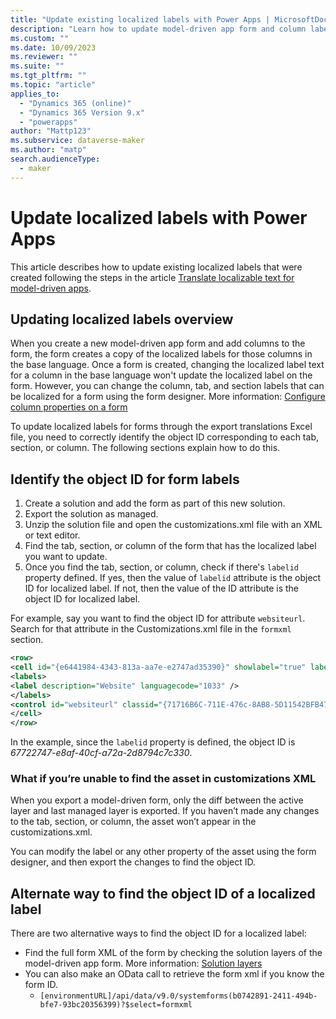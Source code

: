 ```yaml
---
title: "Update existing localized labels with Power Apps | MicrosoftDocs"
description: "Learn how to update model-driven app form and column labels that have been translated."
ms.custom: ""
ms.date: 10/09/2023
ms.reviewer: ""
ms.suite: ""
ms.tgt_pltfrm: ""
ms.topic: "article"
applies_to: 
  - "Dynamics 365 (online)"
  - "Dynamics 365 Version 9.x"
  - "powerapps"
author: "Mattp123"
ms.subservice: dataverse-maker
ms.author: "matp"
search.audienceType: 
  - maker
---
```

# Update localized labels with Power Apps

This article describes how to update existing localized labels that were created following the steps in the article [Translate localizable text for model-driven apps](../model-driven-apps/translate-localizable-text.md).

## Updating localized labels overview

When you create a new model-driven app form and add columns to the form, the form creates a copy of the localized labels for those columns in the base language. Once a form is created, changing the localized label text for a column in the base language won't update the localized label on the form. However, you can change the column, tab, and section labels that can be localized for a form using the form designer. More information: [Configure column properties on a form](../model-driven-apps/add-move-or-delete-fields-on-form.md#configure-column-properties-on-a-form)

To update localized labels for forms through the export translations Excel file, you need to correctly identify the object ID corresponding to each tab, section, or column. The following sections explain how to do this.

## Identify the object ID for form labels

1. Create a solution and add the form as part of this new solution. 
1. Export the solution as managed. 
1. Unzip the solution file and open the customizations.xml file with an XML or text editor.
1. Find the tab, section, or column of the form that has the localized label you want to update.  
1. Once you find the tab, section, or column, check if there's `labelid` property defined. If yes, then the value of `labelid` attribute is the object ID for localized label. If not, then the value of the ID attribute is the object ID for localized label.

For example, say you want to find the object ID for attribute `websiteurl`. Search for that attribute in the Customizations.xml file in the `formxml` section.

```xml
<row> 
<cell id="{e6441984-4343-813a-aa7e-e2747ad35390}" showlabel="true" labelid="{67722747-e8af-40cf-a72a-2d8794c7c330}"> 
<labels> 
<label description="Website" languagecode="1033" /> 
</labels> 
<control id="websiteurl" classid="{71716B6C-711E-476c-8AB8-5D11542BFB47}" datafieldname="websiteurl" disabled="false" /> 
</cell> 
</row>
```

In the example, since the `labelid` property is defined, the object ID is *67722747-e8af-40cf-a72a-2d8794c7c330*.

### What if you’re unable to find the asset in customizations XML

When you export a model-driven form, only the diff between the active layer and last managed layer is exported. If you haven’t made any changes to the tab, section, or column, the asset won’t appear in the customizations.xml.

You can modify the label or any other property of the asset using the form designer, and then export the changes to find the object ID.

## Alternate way to find the object ID of a localized label

There are two alternative ways to find the object ID for a localized label:

- Find the full form XML of the form by checking the solution layers of the model-driven app form. More information: [Solution layers](solution-layers.md)
- You can also make an OData call to retrieve the form xml if you know the form ID. 
  - `[environmentURL]/api/data/v9.0/systemforms(b0742891-2411-494b-bfe7-93bc20356399)?$select=formxml`

